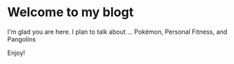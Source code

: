 # Welcome to my blogt

I'm glad you are here. I plan to talk about ...
Pokémon,
Personal Fitness,
and Pangolins

Enjoy!
